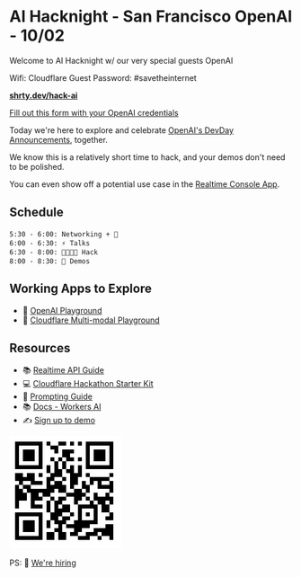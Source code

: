 # AI Hacknight - San Francisco OpenAI - 10/02


Welcome to AI Hacknight w/ our very special guests OpenAI

Wifi: Cloudflare Guest
Password: #savetheinternet

**[shrty.dev/hack-ai](https://shrty.dev/hack-ai)**

[Fill out this form with your OpenAI credentials](https://iy4arahmih1.typeform.com/to/Z3GJ5g1V)

Today we're here to explore and celebrate [OpenAI's DevDay Announcements](https://openai.com/devday/), together.

We know this is a relatively short time to hack, and your demos don't need to be polished. 

You can even show off a potential use case in the [Realtime Console App](https://github.com/openai/openai-realtime-console).

## Schedule


```
5:30 - 6:00: Networking + 🍕
6:00 - 6:30: ⚡️ Talks
6:30 - 8:00: 🧑‍💻👩‍💻 Hack
8:00 - 8:30: 👏 Demos
```

## Working Apps to Explore

- 🛝 [OpenAI Playground](https://platform.openai.com/playground/chat?models=gpt-4o)
- 🛝 [Cloudflare Multi-modal Playground](https://multi-modal.ai.cloudflare.com/)

## Resources

- 📚 [Realtime API Guide](https://platform.openai.com/docs/guides/realtime)
- 💻 [Cloudflare Hackathon Starter Kit](https://github.com/craigsdennis/hackathon-helper-workers-ai)
- 📕 [Prompting Guide](https://www.promptingguide.ai/)
- 📚 [Docs - Workers AI](https://developers.cloudflare.com/workers-ai)
- ✍️ [Sign up to demo](https://forms.gle/sqAHhGhnM3HTAoot8)

![qr code](qr.png "This page")

PS: 🤝 [We're hiring](https://www.cloudflare.com/careers/)
